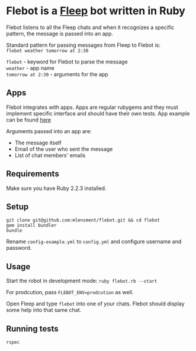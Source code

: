 # Flebot is a [Fleep](https://fleep.io) bot written in Ruby
Flebot listens to all the Fleep chats and when it recognizes a specific pattern, the message is passed into an app.  

Standard pattern for passing messages from Fleep to Flebot is:  
`flebot weather tomorrow at 2:30`

`flebot` - keyword for Flebot to parse the message  
`weather` - app name  
`tomorrow at 2:30` - arguments for the app


## Apps
Flebot integrates with apps. Apps are regular rubygems and they must implement specific interface and should have their own tests.
App example can be found [here](https://github.com/mlensment/flebot-books/)  

Arguments passed into an app are:
* The message itself
* Email of the user who sent the message
* List of chat members' emails

## Requirements
Make sure you have Ruby 2.2.3 installed.

## Setup
```
git clone git@github.com:mlensment/flebot.git && cd flebot
gem install bundler
bundle
```

Rename `config-example.yml` to `config.yml` and configure username and password.

## Usage
Start the robot in development mode:
`ruby flebot.rb --start`

For prodcution, pass `FLEBOT_ENV=prodcution` as well.

Open Fleep and type `flebot` into one of your chats. Flebot should display some help into that same chat.

## Running tests
`rspec`
